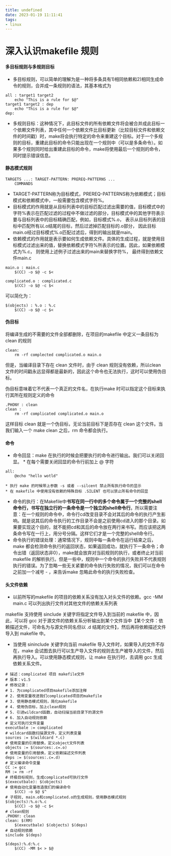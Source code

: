 ```yaml
---
title: undefined
date: 2023-01-19 11:11:41
tags:
- linux
---
```


# 深入认识makefile 规则

#### 多目标规则与多规则目标

* 多目标规则，可以简单的理解为是一种将多条具有1)相同依赖和2)相同生成命令的规则，合并成一条规则的语法，其基本格式为
```
all : target1 target2
    echo "This is a rule for $@"
target1 target2 : dep
    echo "This is a rule for $@"
dep:
```

* 多规则目标：这种情况下，此目标文件的所有依赖文件将会被合并成此目标一个依赖文件列表，其中任何一个依赖文件比目标更新（比较目标文件和依赖文件的时间戳）时，make将会执行特定的命令来重建这个目标。对于一个多规则的目标，重建此目标的命令只能出现在一个规则中（可以是多条命令）。如果多个规则同时给出重建此目标的命令，make将使用最后一个规则的命令，同时提示错误信息。
#### 静态模式规则

```
TARGETS ...: TARGET-PATTERN: PREREQ-PATTERNS ...
    COMMANDS
```

* TARGET-PATTERN称为目标模式，PREREQ-PATTERNS称为依赖模式；目标模式和依赖模式中，一般需要包含模式字符%。
* 目标模式的作用就是从目标列表中的目标匹配过滤出需要的值，目标模式中的字符%表示在匹配过滤的过程中不做过滤的部分，目标模式中的其他字符表示要与目标列表中的目标精确匹配，例如，目标模式%.o， 表示从目标列表的目标中匹配所有以.o结尾的目标，然后过滤掉匹配目标的.o部分， 因此目标main.o经过目标模式%.o匹配过滤后，得到的输出就是main。
* 依赖模式的作用就是表示要如何生成依赖文件。具体的生成过程，就是使用目标模式过滤出来的值，替换依赖模式字符%所表示的位置。因此，如果依赖模式为%.c， 则使用上述例子过滤出来的main来替换字符%， 最终得到依赖文件main.c
```
main.o : main.c
    $(CC) -o $@ -c $<
    
complicated.o : complicated.c
    $(CC) -o $@ -c $<
```

可以简化为：

```
$(objects) : %.o : %.c 
    $(CC) -o $@ -c $<
```

#### 伪目标

将编译生成的不需要的文件全部都删除，在项目的makefile 中定义一条目标为 clean 的规则

```
clean:
    rm -rf complected complicated.o main.o
```

但是，当编译目录下存在 clean 文件时，由于 clean 规则没有依赖，所以clean 文件的时间戳永远显得都是最新的，因此这个命令也无法执行，这时可以使用伪目标。

伪目标意味着它不代表一个真正的文件名，在执行make 时可以指定这个目标来执行其所在规则定义的命令

```
.PHONY : clean
clean : 
    rm -rf complicated complicated.o main.o
```

这样目标 clean 就是一个伪目标，无论当前目标下是否存在 clean 这个文件。当我们输入一个 make clean 之后，rm 命令都会执行。

#### 命令

* 命令回显：make 在执行的时候会把要执行的命令进行输出。我们可以关闭回显。    * 在每个需要关闭回显的命令行前加上 @ 字符
```
all:
    @echo "hello wotld"
```

    * 执行 make 的时候带上参数 -s 或者 --silcent 禁止所有执行命令的显示
    * 在 makefile 中使用没有依赖的特殊目标 .SILENT 也可以禁止所有命令的回显

* 命令的执行：在Makefile中**书写在同一行中的多个命令属于一个完整的shell命令行，书写在独立行的一条命令是一个独立的shell命令行**。所以需要注意：在一个规则的命令中，命令行cd改变目录不会对其后的命令的执行产生影响。就是说其后的命令执行的工作目录不会是之前使用cd进入的那个目录。如果要实现这个目的，就不能把cd和其后的命令放在两行来书写。而应该把这两条命令写在一行上，用分号分隔。这样它们才是一个完整的shell命令行。
* 命令执行的错误处理：通常情况下，规则中每一条命令在运行结束之后，make 都会检测命令执行的返回状态，如果返回成功，就执行下一条命令；命令出错（返回状态非0），make就会放弃对当前规则的执行，或者终止对当前 makefile 的解析执行。但是一些中，规则中一个命令的执行失败并不代表规则执行的错误。为了忽略一些无关紧要的命令执行失败的情况，我们可以在命令之前加一个减号 - ，来告诉make 忽略此命令的执行失败检查。
#### 头文件依赖

* 以前所写的makefile 的项目的依赖关系没有加入对头文件的依赖。gcc -MM main.c 可以列出执行文件对其他文件的依赖关系列表

makefile 支持使用 sinclude 关键字将指定文件导入到当前的 makefile 中，因此，可以将 gcc 对于源文件的依赖关系分析输出到某个文件当中【某个文件：依赖描述文件，可命名为与源文件同名但以 .d 结尾的文件】，然后再将依赖描述文件导入到 makefile 中。
* 当使用 sininclude 关键字向当前 makefile 导入文件时，如果导入的文件不存在，make 会试图去执行可以生产导入文件的规则去生产被导入的文件，然后再执行导入。可以使用静态模式规则，让 make 在执行时，去调用 gcc 生成依赖关系文件。
```
# 描述：complicated 项目 makefile文件 
# 版本：v1.5 
# 修改记录： 
# 1. 为complicated项目makefile添加注释
# 2. 使用变量改进我们complicated项目的makefile 
# 3. 使用静态模式规则，简化makefile
# 4. 使用伪目标，加上clean规则 
# 5. 引进wildcard函数，自动扫描当前目录下的源文件 
# 6. 加入自动规则依赖 
# 定义可执行文件变量
executbale := complicated 
# wildcard函数扫描源文件，定义列表变量 
sources := $(wildcard *.c)
# 使用变量的引用替换，定义object文件列表 
objects := $(sources:.c=.o) 
# 使用变量的引用替换，定义依赖描述文件列表
deps := $(sources:.c=.d) 
# 定义编译命令变量 
CC := gcc 
RM := rm -rf 
# 终极目标规则，生成complicated可执行文件
$(executbale): $(objects) 
# 使用自动化变量改造我们的编译命令 
    $(CC) -o $@ $^ 
# 子规则, main.o和complicated.o的生成规则，使用静态模式规则
$(objects):%.o:%.c 
    $(CC) -o $@ -c $< 
# clean规则 
.PHONY: clean 
clean: $(RM) 
    $(executbale) $(objects) $(deps) 
# 自动规则依赖 
sinclude $(deps) 

$(deps):%.d:%.c 
    $(CC) -MM $< > $@
```
